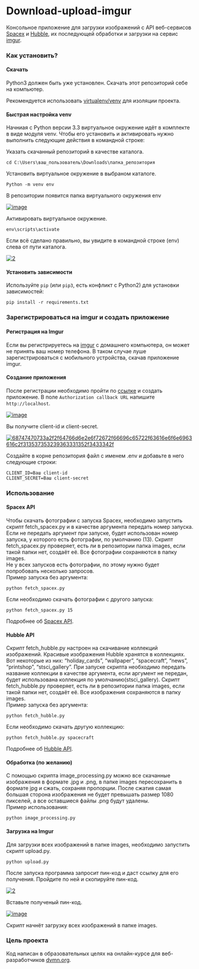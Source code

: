 # Download-upload-imgur

Консольное приложение для загрузки изображений с API веб-сервисов [Spacex](https://documenter.getpostman.com/view/2025350/RWaEzAiG#bc65ba60-decf-4289-bb04-4ca9df01b9c1) 
и [Hubble](http://hubblesite.org/api/documentation), их последующей обработки 
и загрузки на сервис [imgur](https://imgur.com/).

### Как установить?

#### Скачать

Python3 должен быть уже установлен. Скачать этот репозиторий себе на компьютер.

Рекомендуется использовать [virtualenv/venv](https://docs.python.org/3/library/venv.html)
для изоляции проекта.

#### Быстрая настройка venv

Начниая с Python версии 3.3 виртуальное окружение идёт в комплекте в виде модуля
venv. Чтобы его установить и активировать нужно выполнить следующие действия в
командной строке:  

Указать скачанный репозиторий в качестве каталога.
```
cd C:\Users\ваш_пользователь\Downloads\папка_репозитория
```
Установить виртуальное окружение в выбраном каталоге.
```
Python -m venv env
```
В репозитории появится папка виртуального окружения env  

<a href="https://imgbb.com/"><img src="https://i.ibb.co/Hn4C6PD/image.png" alt="image" border="0"></a>

Активировать виртуальное окружение.
```
env\scripts\activate
```
Если всё сделано правильно, вы увидите в командной строке (env) слева от пути 
каталога.  

<a href="https://imgbb.com/"><img src="https://i.ibb.co/MZ72r22/2.png" alt="2" border="0"></a>

#### Установить зависимости

Используйте `pip` (или `pip3`, есть конфликт с Python2) для установки 
зависимостей:

```
pip install -r requirements.txt
```

### Зарегистрироваться на imgur и создать приложение

#### Регистрация на Imgur

Если вы регистрируетесь на [imgur](https://imgur.com/) с домашнего компьютера, он
может не принять ваш номер телефона. В таком случае луше зарегистрироваться с
мобильного устройства, скачав приложение imgur.

#### Создание приложения

После регистрации необходимо пройти по [ссылке](https://api.imgur.com/oauth2/addclient) 
и создать приложение. В поле `Authorization callback URL` напишите `http://localhost`.  

<a href="https://ibb.co/b6MbmrL"><img src="https://i.ibb.co/PrvDj54/image.png" alt="image" border="0"></a>

Вы получите client-id и client-secret.  

<a href="https://ibb.co/SxYVbwY"><img src="https://i.ibb.co/9vKy6HK/68747470733a2f2f64766d6e2e6f72672f66696c65722f63616e6f6e6963616c2f313537353239363331352f3433342f.jpg" alt="68747470733a2f2f64766d6e2e6f72672f66696c65722f63616e6f6e6963616c2f313537353239363331352f3433342f" border="0"></a>

Создайте в корне репозитория файл с именем .env и добавьте в него следующие строки:
```
CLIENT_ID=Ваш client-id
CLIENT_SECRET=Ваш client-secret
```

### Использование

#### Spacex API

Чтобы скачать фотографии с запуска Spacex, необходимо запустить скрипт 
fetch_spacex.py и в качестве аргумента передать номер запуска. Если не передать
аргумент при запуске, будет использован номер запуска, у которого есть фотографии,
по умолчанию (13). Скрипт fetch_spacex.py проверяет, есть ли в репозитории папка 
images, если такой папки нет, создаёт её. Все фотографии сохраняются в папку images.  
Не у всех запусков есть фотографии, по этому нужно будет попробовать несколько
запросов.  
Пример запуска без аргумента:
```
python fetch_spacex.py 
```

Если необходимо скачать фотографии с другого запуска:
```
python fetch_spacex.py 15
```

Подробнее об [Spacex API](https://documenter.getpostman.com/view/2025350/RWaEzAiG#bc65ba60-decf-4289-bb04-4ca9df01b9c1).

#### Hubble API

Скрипт fetch_hubble.py настроен на скачивание коллекций изображений. Красивые 
изображения Hubble хранятся в коллекциях. Вот некоторые из них: “holiday_cards”, 
“wallpaper”, “spacecraft”, “news”, “printshop”, “stsci_gallery”. При запуске 
скрипта необходимо передать название коллекции в качестве аргумента, если аргумент
не передан, будет использована коллекция по умолчанию(stsci_gallery). Скрипт 
fetch_hubble.py проверяет, есть ли в репозитории папка images, если такой папки 
нет, создаёт её. Все изображения сохраняются в папку images.  
Пример запуска без аргумента:
```
python fetch_hubble.py
```

Если необходимо скачать другую коллекцию:
```
python fetch_hubble.py spacecraft
```

Подробнее об [Hubble API](http://hubblesite.org/api/documentation).

#### Обработка (по желанию)

С помощью скрипта image_processing.py можно все скачанные изображения в формате
.jpg и .png, в папке images пересохранить в формате jpg и сжать, сохраняя 
пропорции. После сжатия самая большая сторона изображения не будет превышать 
размер 1080 пикселей, а все оставшиеся файлы .png будут удалены.  
Пример использования:
```
python image_processing.py
```

#### Загрузка на Imgur

Для загрузки всех изображений в папке images, необходимо запустить скрипт
upload.py.

```
python upload.py
```

После запуска программа запросит пин-код и даст ссылку для его
получения. Пройдите по ней и скопируйте пин-код.  

<a href="https://imgbb.com/"><img src="https://i.ibb.co/kQN5R5p/2.png" alt="2" border="0"></a>

Вставьте полученый пин-код.  

<a href="https://ibb.co/4FPt0xv"><img src="https://i.ibb.co/grz9cCq/image.png" alt="image" border="0"></a>

Скрипт начнёт загрузку всех изображений в папке images.

### Цель проекта

Код написан в образовательных целях на онлайн-курсе для веб-разработчиков 
[dvmn.org](https://dvmn.org).
